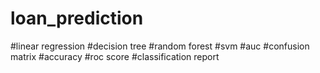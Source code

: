 # loan_prediction
#linear regression #decision tree #random forest #svm #auc #confusion matrix #accuracy #roc score #classification report
